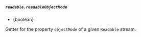 ##### `readable.readableObjectMode`

<!-- YAML
added: v12.3.0
-->

* {boolean}

Getter for the property `objectMode` of a given `Readable` stream.
